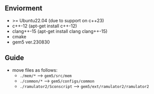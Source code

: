 ## Enviorment
- \>= Ubuntu22.04 (due to support on c++23)
- c++-12 (apt-get install c++-12)
- clang++-15 (apt-get install clang clang++-15)
- cmake
- gem5 ver.230830

## Guide
- move files as follows:
  - `./mem/*` --> `gem5/src/mem`
  - `./common/*` --> `gem5/configs/common`
  - `./ramulator2/Sconscript` --> `gem5/ext/ramulator2/ramulator2`
